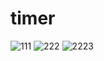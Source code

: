 # timer
![111](https://user-images.githubusercontent.com/85027066/222218512-5cf64f04-7955-4d2e-a174-88bee1da332b.png)
![222](https://user-images.githubusercontent.com/85027066/222218505-16c0d6cb-ccab-4c08-8be7-03158bb228f1.png)
![2223](https://user-images.githubusercontent.com/85027066/222218513-a3373ea4-a860-43ec-a5b1-892a1f50a17a.png)
